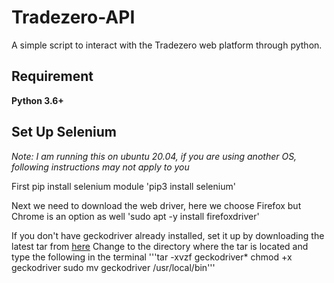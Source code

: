 # Tradezero-API
 A simple script to interact with the Tradezero web platform through python.

## Requirement
 **Python 3.6+**

## Set Up Selenium
 *Note: I am running this on ubuntu 20.04, if you are using another OS, following instructions may not apply to you*

 First pip install selenium module
 'pip3 install selenium'

 Next we need to download the web driver, here we choose Firefox but Chrome is an option as well
 'sudo apt -y install firefoxdriver'

 If you don't have geckodriver already installed, set it up by downloading the latest tar from [here](https://github.com/mozilla/geckodriver/releases)
 Change to the directory where the tar is located and type the following in the terminal
 '''tar -xvzf geckodriver*
    chmod +x geckodriver
    sudo mv geckodriver /usr/local/bin'''



